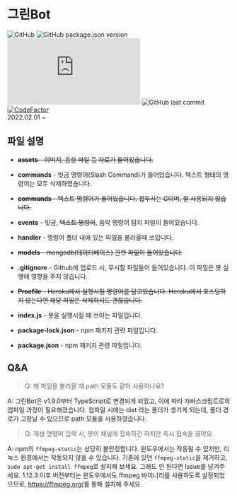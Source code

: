 # 그린Bot

![GitHub](https://img.shields.io/github/license/GreenScreen410/GreenBot-Discord?style=flat-square)
![GitHub package.json version](https://img.shields.io/github/package-json/v/GreenScreen410/GreenBot-Discord?style=flat-square)
![node-current](https://img.shields.io/node/v/discord.js?style=flat-square)
![GitHub last commit](https://img.shields.io/github/last-commit/GreenScreen410/GreenBot-Discord?style=flat-square)
[![CodeFactor](https://www.codefactor.io/repository/github/greenscreen410/greenbot-discord/badge)](https://www.codefactor.io/repository/github/greenscreen410/greenbot-discord)
</br>2022.02.01 ~

## 파일 설명

- ~~**assets** - 이미지, 음성 파일 등 자료가 들어있습니다.~~

- **commands** - 빗금 명령어(Slash Command)가 들어있습니다. 텍스트 형태의 명령어는 모두 삭제하였습니다.

- ~~**commands** - 텍스트 명령어가 들어있습니다. 접두사는 G이며, 잘 사용되지 않습니다.~~

- **events** - 빗금, ~~텍스트 명령어~~, 음악 명령어 탐지 파일이 들어있습니다.

- **handler** - 명령어 폴더 내에 있는 파일을 불러올때 쓰입니다.

- ~~**models** - mongodb(데이터베이스) 관련 파일이 들어있습니다.~~

- **.gitignore** - Github에 업로드 시, 무시할 파일들이 들어있습니다. 이 파일은 봇 실행에 영향을 주지 않습니다.

- ~~**Procfile** - Heroku에서 실행시킬 명령어를 담고있습니다. Heroku에서 호스팅하지 않는다면 해당 파일은 삭제하셔도 괜찮습니다.~~

- **index.js** - 봇을 실행시킬 때 쓰이는 파일입니다.

- **package-lock.json** - npm 패키지 관련 파일입니다.

- **package.json** - npm 패키지 관련 파일입니다.

## Q&A

> Q: 왜 파일을 불러올 때 path 모듈도 같이 사용하나요?

A: 그린Bot은 v1.9.0부터 TypeScript로 변경되게 되었고, 이에 따라 자바스크립트로의 컴파일 과정이 필요해졌습니다.
컴파일 시에는 dist 라는 폴더가 생기게 되는데, 폴더 경로가 고장날 수 있으므로 path 모듈을 사용하였습니다.

> Q: 재생 명령어 입력 시, 봇이 채널에 접속하긴 하지만 즉시 접속을 끊어요.

A: npm의 `ffmpeg-static`는 상당히 불안정합니다. 윈도우에서는 작동될 수 있지만, 리눅스 환경에서는 작동되지 않을 수 있습니다. 기존에 있던 `ffmpeg-static`을 제거하고, `sudo apt-get install ffmpeg`로 설치해 보세요. 그래도 안 된다면 Issue를 남겨주세요. 1.12.3 이후 버전부터는 윈도우에서도 ffmpeg 바이너리를 사용하도록 설정되었으므로, <https://ffmpeg.org/>를 통해 설치해 주세요.
